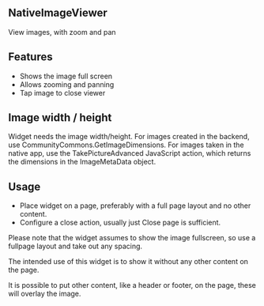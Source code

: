## NativeImageViewer
View images, with zoom and pan

## Features
- Shows the image full screen 
- Allows zooming and panning
- Tap image to close viewer

## Image width / height
Widget needs the image width/height. For images created in the backend, use CommunityCommons.GetImageDimensions. For images taken in the native app, use the TakePictureAdvanced JavaScript action, which returns the dimensions in the ImageMetaData object.

## Usage
- Place widget on a page, preferably with a full page layout and no other content.
- Configure a close action, usually just Close page is sufficient.

Please note that the widget assumes to show the image fullscreen, so use a fullpage layout and take out any spacing.

The intended use of this widget is to show it without any other content on the page.

It is possible to put other content, like a header or footer, on the page, these will overlay the image.

